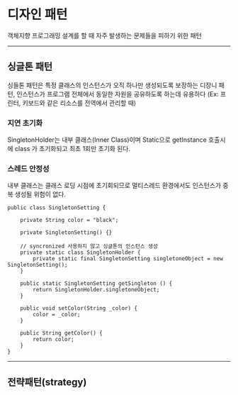 # 디자인 패턴
객체지향 프로그래밍 설계를 할 때 자주 발생하는 문제들을 피하기 위한 패턴

----
## 싱글톤 패턴
싱들톤 패턴은 특정 클래스의 인스턴스가 오직 하나만 생성되도록 보장하는 디장니 패턴, 인스턴스가 프로그램 전체에서 동일한 자원을 공유하도록 하는데 유용하다 (Ex: 프린터, 키보드와 같은 리소스를 전역에서 관리할 때)

### 지연 초기화
SingletonHolder는 내부 클래스(Inner Class)이며 Static으로 getInstance 호출시에 class 가 초기화되고 최초 1회만 초기화 된다.

### 스레드 안정성
내부 클래스는 클래스 로딩 시점에 초기회되므로 멀티스레드 환경에서도 인스턴스가 중복 생성될 위험이 없다.

```
public class SingletonSetting {

    private String color = "black"; 

    private SingletonSetting() {}

    // syncronized 사용하지 않고 싱글톤의 인스턴스 생성
    private static class SingletonHolder {
        private static final SingletonSetting singletoneObject = new SingletonSetting(); 
    }

    public static SingletonSetting getSingleton () {
        return SingletonHolder.singletoneObject;
    }

    public void setColor(String _color) {
        color = _color;
    } 

    public String getColor() {
        return color;
    }
}
```
--- 
## 전략패턴(strategy)
